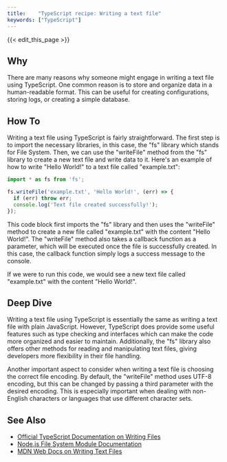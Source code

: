 ```yaml
---
title:    "TypeScript recipe: Writing a text file"
keywords: ["TypeScript"]
---
```


{{< edit_this_page >}}

## Why 
There are many reasons why someone might engage in writing a text file using TypeScript. One common reason is to store and organize data in a human-readable format. This can be useful for creating configurations, storing logs, or creating a simple database.

## How To 
Writing a text file using TypeScript is fairly straightforward. The first step is to import the necessary libraries, in this case, the "fs" library which stands for File System. Then, we can use the "writeFile" method from the "fs" library to create a new text file and write data to it. Here's an example of how to write "Hello World!" to a text file called "example.txt":

```TypeScript
import * as fs from 'fs';

fs.writeFile('example.txt', 'Hello World!', (err) => {
  if (err) throw err;
  console.log('Text file created successfully!');
});
```

This code block first imports the "fs" library and then uses the "writeFile" method to create a new file called "example.txt" with the content "Hello World!". The "writeFile" method also takes a callback function as a parameter, which will be executed once the file is successfully created. In this case, the callback function simply logs a success message to the console.

If we were to run this code, we would see a new text file called "example.txt" with the content "Hello World!".

## Deep Dive
Writing a text file using TypeScript is essentially the same as writing a text file with plain JavaScript. However, TypeScript does provide some useful features such as type checking and interfaces which can make the code more organized and easier to maintain. Additionally, the "fs" library also offers other methods for reading and manipulating text files, giving developers more flexibility in their file handling.

Another important aspect to consider when writing a text file is choosing the correct file encoding. By default, the "writeFile" method uses UTF-8 encoding, but this can be changed by passing a third parameter with the desired encoding. This is especially important when dealing with non-English characters or languages that use different character sets.

## See Also
- [Official TypeScript Documentation on Writing Files](https://www.typescriptlang.org/docs/handbook/io.html#working-with-files)
- [Node.js File System Module Documentation](https://nodejs.org/api/fs.html)
- [MDN Web Docs on Writing Text Files](https://developer.mozilla.org/en-US/docs/Web/API/File/Creating_and_modifying_files_on_the_client)